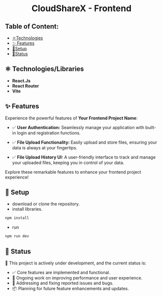<h1 align="center">CloudShareX - Frontend</h1>

## Table of Content:

- [⚛️Technologies](#technologies/libraries)
- [✨ Features](#features)
- [🔧Setup](#setup)
- [📶Status](#status)

## ⚛️ Technologies/Libraries

- **React.Js**
- **React Router**
- **Vite**

## ✨ Features

Experience the powerful features of **Your Frontend Project Name**:

- ✅ **User Authentication:** Seamlessly manage your application with built-in login and registration functions.

- ✅ **File Upload Functionality:** Easily upload and store files, ensuring your data is always at your fingertips.

- ✅ **File Upload History UI:** A user-friendly interface to track and manage your uploaded files, keeping you in control of your data.

Explore these remarkable features to enhance your frontend project experience!

## 🔧 Setup

- download or clone the repository.
- install libraries.

```bash
npm install
```

- run

```bash
npm run dev
```

## 📶 Status

🚧 This project is actively under development, and the current status is:

- ✅ Core features are implemented and functional.
- 🔧 Ongoing work on improving performance and user experience.
- 🐞 Addressing and fixing reported issues and bugs.
- 📦 Planning for future feature enhancements and updates.
